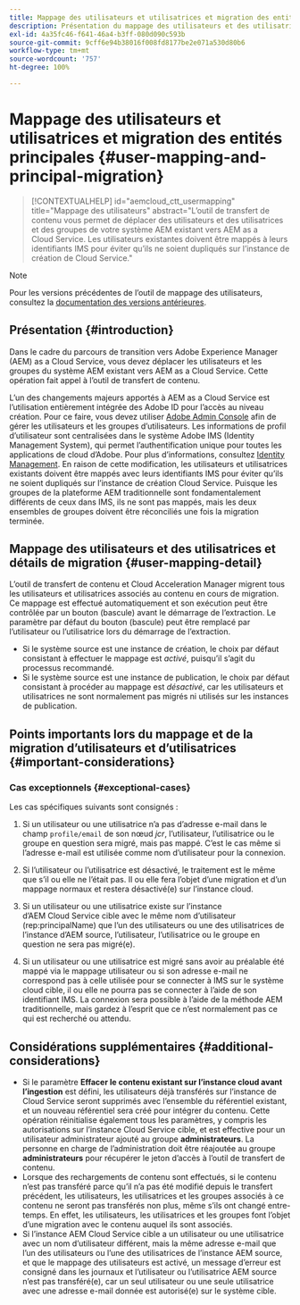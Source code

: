 ```yaml
---
title: Mappage des utilisateurs et utilisatrices et migration des entités principales
description: Présentation du mappage des utilisateurs et des utilisatrices et de la migration des entités principales
exl-id: 4a35fc46-f641-46a4-b3ff-080d090c593b
source-git-commit: 9cff6e94b38016f008fd8177be2e071a530d80b6
workflow-type: tm+mt
source-wordcount: '757'
ht-degree: 100%

---
```


# Mappage des utilisateurs et utilisatrices et migration des entités principales {#user-mapping-and-principal-migration}

>[!CONTEXTUALHELP]
>id="aemcloud_ctt_usermapping"
>title="Mappage des utilisateurs"
>abstract="L’outil de transfert de contenu vous permet de déplacer des utilisateurs et des utilisatrices et des groupes de votre système AEM existant vers AEM as a Cloud Service. Les utilisateurs existantes doivent être mappés à leurs identifiants IMS pour éviter qu’ils ne soient dupliqués sur l’instance de création de Cloud Service."

>[!NOTE]
>Pour les versions précédentes de l’outil de mappage des utilisateurs, consultez la [documentation des versions antérieures](/help/journey-migration/content-transfer-tool/user-mapping-tool-legacy/considerations-user-mapping-tool-legacy.md).

## Présentation {#introduction}

Dans le cadre du parcours de transition vers Adobe Experience Manager (AEM) as a Cloud Service, vous devez déplacer les utilisateurs et les groupes du système AEM existant vers AEM as a Cloud Service. Cette opération fait appel à l’outil de transfert de contenu.

L’un des changements majeurs apportés à AEM as a Cloud Service est l’utilisation entièrement intégrée des Adobe ID pour l’accès au niveau création. Pour ce faire, vous devez utiliser [Adobe Admin Console](https://helpx.adobe.com/fr/enterprise/using/admin-console.html) afin de gérer les utilisateurs et les groupes d’utilisateurs. Les informations de profil d’utilisateur sont centralisées dans le système Adobe IMS (Identity Management System), qui permet l’authentification unique pour toutes les applications de cloud d’Adobe. Pour plus d’informations, consultez [Identity Management](https://experienceleague.adobe.com/docs/experience-manager-cloud-service/overview/what-is-new-and-different.html?lang=fr#identity-management). En raison de cette modification, les utilisateurs et utilisatrices existants doivent être mappés avec leurs identifiants IMS pour éviter qu’ils ne soient dupliqués sur l’instance de création Cloud Service. Puisque les groupes de la plateforme AEM traditionnelle sont fondamentalement différents de ceux dans IMS, ils ne sont pas mappés, mais les deux ensembles de groupes doivent être réconciliés une fois la migration terminée.

## Mappage des utilisateurs et des utilisatrices et détails de migration {#user-mapping-detail}

L’outil de transfert de contenu et Cloud Acceleration Manager migrent tous les utilisateurs et utilisatrices associés au contenu en cours de migration. Ce mappage est effectué automatiquement et son exécution peut être contrôlée par un bouton (bascule) avant le démarrage de l’extraction. Le paramètre par défaut du bouton (bascule) peut être remplacé par l’utilisateur ou l’utilisatrice lors du démarrage de l’extraction.

* Si le système source est une instance de création, le choix par défaut consistant à effectuer le mappage est _activé_, puisqu’il s’agit du processus recommandé.
* Si le système source est une instance de publication, le choix par défaut consistant à procéder au mappage est _désactivé_, car les utilisateurs et utilisatrices ne sont normalement pas migrés ni utilisés sur les instances de publication.

## Points importants lors du mappage et de la migration d’utilisateurs et d’utilisatrices {#important-considerations}


### Cas exceptionnels {#exceptional-cases}

Les cas spécifiques suivants sont consignés :

1. Si un utilisateur ou une utilisatrice n’a pas d’adresse e-mail dans le champ `profile/email` de son nœud *jcr*, l’utilisateur, l’utilisatrice ou le groupe en question sera migré, mais pas mappé. C’est le cas même si l’adresse e-mail est utilisée comme nom d’utilisateur pour la connexion.

1. Si l’utilisateur ou l’utilisatrice est désactivé, le traitement est le même que s’il ou elle ne l’était pas. Il ou elle fera l’objet d’une migration et d’un mappage normaux et restera désactivé(e) sur l’instance cloud.

1. Si un utilisateur ou une utilisatrice existe sur l’instance d’AEM Cloud Service cible avec le même nom d’utilisateur (rep:principalName) que l’un des utilisateurs ou une des utilisatrices de l’instance d’AEM source, l’utilisateur, l’utilisatrice ou le groupe en question ne sera pas migré(e).

1. Si un utilisateur ou une utilisatrice est migré sans avoir au préalable été mappé via le mappage utilisateur ou si son adresse e-mail ne correspond pas à celle utilisée pour se connecter à IMS sur le système cloud cible, il ou elle ne pourra pas se connecter à l’aide de son identifiant IMS. La connexion sera possible à l’aide de la méthode AEM traditionnelle, mais gardez à l’esprit que ce n’est normalement pas ce qui est recherché ou attendu.


## Considérations supplémentaires {#additional-considerations}

* Si le paramètre **Effacer le contenu existant sur l’instance cloud avant l’ingestion** est défini, les utilisateurs déjà transférés sur l’instance de Cloud Service seront supprimés avec l’ensemble du référentiel existant, et un nouveau référentiel sera créé pour intégrer du contenu. Cette opération réinitialise également tous les paramètres, y compris les autorisations sur l’instance Cloud Service cible, et est effective pour un utilisateur administrateur ajouté au groupe **administrateurs**. La personne en charge de l’administration doit être réajoutée au groupe **administrateurs** pour récupérer le jeton d’accès à l’outil de transfert de contenu.
* Lorsque des rechargements de contenu sont effectués, si le contenu n’est pas transféré parce qu’il n’a pas été modifié depuis le transfert précédent, les utilisateurs, les utilisatrices et les groupes associés à ce contenu ne seront pas transférés non plus, même s’ils ont changé entre-temps. En effet, les utilisateurs, les utilisatrices et les groupes font l’objet d’une migration avec le contenu auquel ils sont associés.
* Si l’instance AEM Cloud Service cible a un utilisateur ou une utilisatrice avec un nom d’utilisateur différent, mais la même adresse e-mail que l’un des utilisateurs ou l’une des utilisatrices de l’instance AEM source, et que le mappage des utilisateurs est activé, un message d’erreur est consigné dans les journaux et l’utilisateur ou l’utilisatrice AEM source n’est pas transféré(e), car un seul utilisateur ou une seule utilisatrice avec une adresse e-mail donnée est autorisé(e) sur le système cible.
